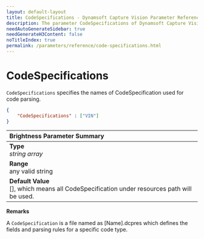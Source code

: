 ```yaml
---
layout: default-layout
title: CodeSpecifications - Dynamsoft Capture Vision Parameter Reference
description: The parameter CodeSpecifications of Dynamsoft Capture Vision. 
needAutoGenerateSidebar: true
needGenerateH3Content: false
noTitleIndex: true
permalink: /parameters/reference/code-specifications.html
---
```


# CodeSpecifications

`CodeSpecifications` specifies the names of CodeSpecification used for code parsing.

```json
{
    "CodeSpecifications" : ["VIN"]
}
```

| Brightness Parameter Summary |
| :------------- |
| **Type**<br>*string array* |
| **Range**<br>any valid string |
| **Default Value**<br>[], which means all CodeSpecification under resources path will be used. |

**Remarks**

A `CodeSpecification` is a file named as [Name].dcpres which defines the fields and parsing rules for a specific code type.
